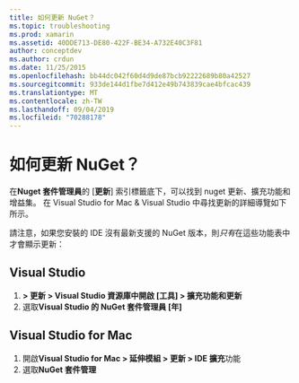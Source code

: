 ```yaml
---
title: 如何更新 NuGet？
ms.topic: troubleshooting
ms.prod: xamarin
ms.assetid: 40DDE713-DE80-422F-BE34-A732E40C3F81
author: conceptdev
ms.author: crdun
ms.date: 11/25/2015
ms.openlocfilehash: bb44dc042f60d4d9de87bcb92222689b80a42527
ms.sourcegitcommit: 933de144d1fbe7d412e49b743839cae4bfcac439
ms.translationtype: MT
ms.contentlocale: zh-TW
ms.lasthandoff: 09/04/2019
ms.locfileid: "70288178"
---
```

# <a name="how-can-i-update-nuget"></a>如何更新 NuGet？

在**Nuget 套件管理員**的 [**更新**] 索引標籤底下，可以找到 nuget 更新、擴充功能和增益集。 在 Visual Studio for Mac & Visual Studio 中尋找更新的詳細導覽如下所示。 

請注意，如果您安裝的 IDE 沒有最新支援的 NuGet 版本，則*只有*在這些功能表中才會顯示更新：

## <a name="visual-studio"></a>Visual Studio
1. **> 更新 > Visual Studio 資源庫中開啟 [工具] > 擴充功能和更新**
2. 選取**Visual Studio 的 NuGet 套件管理員 [年]**

## <a name="visual-studio-for-mac"></a>Visual Studio for Mac

1. 開啟**Visual Studio for Mac > 延伸模組 > 更新 > IDE 擴充**功能
2. 選取**NuGet 套件管理**

